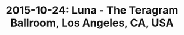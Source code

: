 ---
layout: show
title: '2015-10-24: Luna - The Teragram Ballroom, Los Angeles, CA, USA'
name: 2015-10-24-luna-the-teragram-ballroom-los-angeles-ca-usa
show-venue: 'The Teragram Ballroom, Los Angeles, CA, USA'
show-setlist: 
show-date: 2015-10-24
category: 2015
show-radio: 
show-lastfm: 
show-cancelled: 
performers: [
  "Dean Wareham - guitar/vocals",
  "Sean Eden - guitar",
  "Lee Wall - drums",
  "Britta Phillips - bass"
  ]
facebook-event-url: 
show-poster-url: 
show-ticket-url: 'http://www.ticketmaster.com/event/09004EA60D8B536E'
show-venue-website: 'http://www.teragramballroom.com/event/851763-luna-los-angeles/'
show-additional: 
---